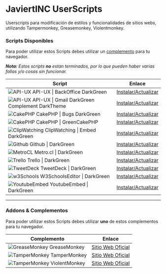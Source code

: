 # JaviertINC UserScripts

Userscripts para modificación de estilos y funcionalidades de sitios webs, utilizando Tampermonkey, Greasemonkey, Violentmonkey.

### Scripts Disponibles

Para poder utilizar estos Scripts debes utilizar un [complemento](./README.md#addons--complementos) para tu navegador.

_**Nota:** Estos scripts **no** estan terminados, por lo que pueden haber varias fallas y/o cosas sin funcionar._

| Script | Enlace |
| ------ | ------ |
| ![API-UX](https://www.google.com/s2/favicons?domain=api-ux.com) API-UX \| BackOffice DarkGreen | [Instalar/Actualizar](https://javiertinc.github.io/userscripts/scripts/api-ux.backoffice.user.js) |
| ![API-UX](https://www.google.com/s2/favicons?domain=api-ux.com) API-UX \| Gmail DarkGreen Complement DarkTheme | [Instalar/Actualizar](https://javiertinc.github.io/userscripts/scripts/api-ux.gmail.user.js) |
| ![CakePHP](https://www.google.com/s2/favicons?domain=cakephp.org) CakePHP \| Bugs DarkGreen | [Instalar/Actualizar](https://javiertinc.github.io/userscripts/scripts/cakephp.bugs.user.js) |
| ![CakePHP](https://www.google.com/s2/favicons?domain=cakephp.org) CakePHP \| GreenCakePHP | [Instalar/Actualizar](https://javiertinc.github.io/userscripts/scripts/cakephp.green.user.js) |
| ![ClipWatching](https://www.google.com/s2/favicons?domain=clipwatching.com) ClipWatching \| Embed DarkGreen | [Instalar/Actualizar](https://javiertinc.github.io/userscripts/scripts/clipwatching.embed.user.js) |
| ![Github](https://www.google.com/s2/favicons?domain=github.com) Github \| DarkGreen | [Instalar/Actualizar](https://javiertinc.github.io/userscripts/scripts/github.darkgreen.user.js) |
| ![MetroCL](https://www.google.com/s2/favicons?domain=metro.cl) Metro.cl \| DarkGreen | [Instalar/Actualizar](https://javiertinc.github.io/userscripts/scripts/metrocl.darkgreen.user.js) |
| ![Trello](https://www.google.com/s2/favicons?domain=trello.com) Trello \| DarkGreen | [Instalar/Actualizar](https://javiertinc.github.io/userscripts/scripts/trello.green.user.js) |
| ![TweetDeck](https://www.google.com/s2/favicons?domain=tweetdeck.twitter.com) TweetDeck \| DarkGreen | [Instalar/Actualizar](https://javiertinc.github.io/userscripts/scripts/twitter.tweetdeck.user.js) |
| ![w3Schools](https://www.google.com/s2/favicons?domain=w3schools.com) W3SchoolsEditor \| DarkGreen | [Instalar/Actualizar](https://javiertinc.github.io/userscripts/scripts/w3schools.editor.user.js) |
| ![YoutubeEmbed](https://www.google.com/s2/favicons?domain=youtube.com) YoutubeEmbed \| DarkGreen | [Instalar/Actualizar](https://javiertinc.github.io/userscripts/scripts/youtube.embed.user.js) |

---
### Addons & Complementos

Para poder utilizar estos Scripts debes utilizar **uno** de estos complementos para tu navegador.

| Complemento | Enlace |
| ------ | ------ |
| ![GreaseMonkey](https://www.google.com/s2/favicons?domain=www.greasespot.net) GreaseMonkey | [Sitio Web Oficial](https://www.greasespot.net/) |
| ![TamperMonkey](https://www.google.com/s2/favicons?domain=www.tampermonkey.net) TamperMonkey | [Sitio Web Oficial](https://www.tampermonkey.net/) |
| ![TamperMonkey](https://www.google.com/s2/favicons?domain=violentmonkey.github.io) ViolentMonkey | [Sitio Web Oficial](https://violentmonkey.github.io/) |

